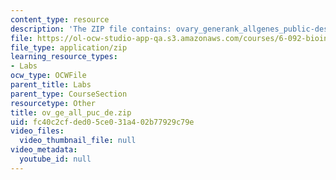 ```yaml
---
content_type: resource
description: 'The ZIP file contains: ovary_generank_allgenes_public-descriptions.xls.'
file: https://ol-ocw-studio-app-qa.s3.amazonaws.com/courses/6-092-bioinformatics-and-proteomics-january-iap-2005/fc40c2cfded05ce031a402b77929c79e_ov_ge_all_puc_de.zip
file_type: application/zip
learning_resource_types:
- Labs
ocw_type: OCWFile
parent_title: Labs
parent_type: CourseSection
resourcetype: Other
title: ov_ge_all_puc_de.zip
uid: fc40c2cf-ded0-5ce0-31a4-02b77929c79e
video_files:
  video_thumbnail_file: null
video_metadata:
  youtube_id: null
---
```

